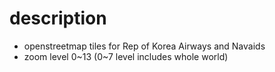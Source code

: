 # description
- openstreetmap tiles for Rep of Korea Airways and Navaids
- zoom level 0~13 (0~7 level includes whole world)
